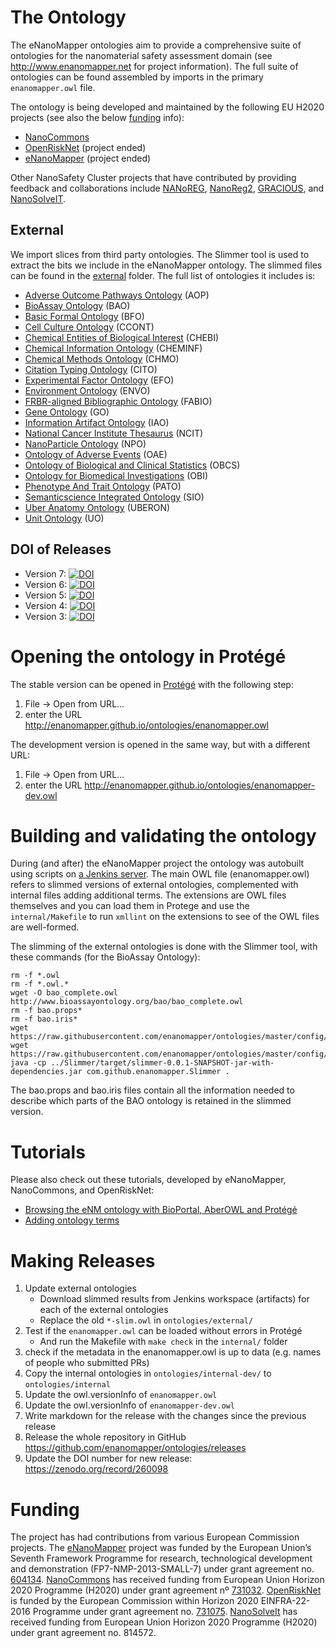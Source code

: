 The Ontology
============

The eNanoMapper ontologies aim to provide a comprehensive suite of ontologies for the nanomaterial safety assessment domain (see http://www.enanomapper.net for project information). The full suite of ontologies can be found assembled by imports in the primary `enanomapper.owl` file.

The ontology is being developed and maintained by the following EU H2020 projects (see also the below
[funding](README.md#funding) info):

* [NanoCommons](https://www.nanocommons.eu/)
* [OpenRiskNet](https://openrisknet.org/) (project ended)
* [eNanoMapper](http://enanomapper.net/) (project ended)

Other NanoSafety Cluster projects that have contributed by providing feedback and collaborations
include [NANoREG](http://www.nanoreg.eu/), [NanoReg2](http://www.nanoreg2.eu/),
[GRACIOUS](https://www.h2020gracious.eu/), and [NanoSolveIT](https://www.nanosolveit.eu/).

External
--------
We import slices from third party ontologies. The Slimmer tool is used to extract the bits we include
in the eNanoMapper ontology. The slimmed files can be found in the [external](external) folder.
The full list of ontologies it includes is:

* [Adverse Outcome Pathways Ontology](https://github.com/DataSciBurgoon/aop-ontology) (AOP)
* [BioAssay Ontology](http://bioassayontology.org/) (BAO)
* [Basic Formal Ontology](http://basic-formal-ontology.org/) (BFO)
* [Cell Culture Ontology](http://bioportal.bioontology.org/ontologies/CCONT?p=summary) (CCONT)
* [Chemical Entities of Biological Interest](https://www.ebi.ac.uk/chebi/) (CHEBI)
* [Chemical Information Ontology](https://github.com/semanticchemistry/semanticchemistry/) (CHEMINF)
* [Chemical Methods Ontology](https://github.com/rsc-ontologies/rsc-cmo) (CHMO)
* [Citation Typing Ontology](http://purl.org/spar/cito) (CITO)
* [Experimental Factor Ontology](https://www.ebi.ac.uk/efo/) (EFO)
* [Environment Ontology](http://environmentontology.org/) (ENVO)
* [FRBR-aligned Bibliographic Ontology](https://sparontologies.github.io/fabio/current/fabio.html) (FABIO)
* [Gene Ontology](http://www.geneontology.org/) (GO)
* [Information Artifact Ontology](https://github.com/information-artifact-ontology/IAO/) (IAO)
* [National Cancer Institute Thesaurus](https://nciterms.nci.nih.gov/) (NCIT)
* [NanoParticle Ontology](http://www.nano-ontology.org/) (NPO)
* [Ontology of Adverse Events](http://www.oae-ontology.org/) (OAE)
* [Ontology of Biological and Clinical Statistics](https://github.com/obcs/obcs) (OBCS)
* [Ontology for Biomedical Investigations](http://obi-ontology.org/) (OBI)
* [Phenotype And Trait Ontology](https://github.com/pato-ontology/pato) (PATO)
* [Semanticscience Integrated Ontology](https://github.com/micheldumontier/semanticscience) (SIO)
* [Uber Anatomy Ontology](https://github.com/obophenotype/uberon) (UBERON)
* [Unit Ontology](https://github.com/bio-ontology-research-group/unit-ontology) (UO)

DOI of Releases
---------------

* Version 7: [![DOI](https://zenodo.org/badge/DOI/10.5281/zenodo.4600986.svg)](https://doi.org/10.5281/zenodo.4600986)
* Version 6: [![DOI](https://zenodo.org/badge/DOI/10.5281/zenodo.3382100.svg)](https://doi.org/10.5281/zenodo.3382100)
* Version 5: [![DOI](https://zenodo.org/badge/DOI/10.5281/zenodo.3237535.svg)](https://doi.org/10.5281/zenodo.3237535)
* Version 4: [![DOI](https://zenodo.org/badge/DOI/10.5281/zenodo.260098.svg)](https://doi.org/10.5281/zenodo.260098)
* Version 3: [![DOI](https://zenodo.org/badge/DOI/10.5281/zenodo.47119.svg)](https://doi.org/10.5281/zenodo.47119)

Opening the ontology in Protégé
===============================

The stable version can be opened in [Protégé](https://protege.stanford.edu/) with the following step:

1. File → Open from URL...
2. enter the URL http://enanomapper.github.io/ontologies/enanomapper.owl

The development version is opened in the same way, but with a different URL:

1. File → Open from URL...
2. enter the URL http://enanomapper.github.io/ontologies/enanomapper-dev.owl

Building and validating the ontology
====================================

During (and after) the eNanoMapper project the ontology was autobuilt using scripts on
[a Jenkins server](https://jenm.bigcat.maastrichtuniversity.nl/). The main OWL file (enanomapper.owl)
refers to slimmed versions of external ontologies, complemented with internal files adding additional
terms. The extensions are OWL files themselves and you can load them in Protege
and use the ```internal/Makefile``` to run ```xmllint``` on the extensions to see of the OWL
files are well-formed.

The slimming of the external ontologies is done with the Slimmer tool, with these commands (for the
BioAssay Ontology):

```shell
rm -f *.owl
rm -f *.owl.*
wget -O bao_complete.owl http://www.bioassayontology.org/bao/bao_complete.owl
rm -f bao.props*
rm -f bao.iris*
wget https://raw.githubusercontent.com/enanomapper/ontologies/master/config/bao.props
wget https://raw.githubusercontent.com/enanomapper/ontologies/master/config/bao.iris
java -cp ../Slimmer/target/slimmer-0.0.1-SNAPSHOT-jar-with-dependencies.jar com.github.enanomapper.Slimmer .
```

The bao.props and bao.iris files contain all the information needed to describe which parts of the BAO ontology
is retained in the slimmed version.

Tutorials
=========

Please also check out these tutorials, developed by eNanoMapper, NanoCommons, and OpenRiskNet:

* [Browsing the eNM ontology with BioPortal, AberOWL and Protégé](https://enanomapper.github.io/tutorials/BrowseOntology/Tutorial%20browsing%20eNM%20ontology.html)
* [Adding ontology terms](https://enanomapper.github.io/tutorials/Added%20ontology%20terms/README.html)

Making Releases
===============

1. Update external ontologies
   * Download slimmed results from Jenkins workspace (artifacts) for each of the external ontologies
   * Replace the old `*-slim.owl` in `ontologies/external/`
2. Test if the `enanomapper.owl` can be loaded without errors in Protégé
   * And run the Makefile with ```make check``` in the ```internal/``` folder
3. check if the metadata in the enanomapper.owl is up to data (e.g. names of people who submitted PRs)
4. Copy the internal ontologies in `ontologies/internal-dev/` to `ontologies/internal`
5. Update the owl.versionInfo of `enanomapper.owl`
6. Update the owl.versionInfo of `enanomapper-dev.owl`
7. Write markdown for the release with the changes since the previous release
8. Release the whole repository in GitHub https://github.com/enanomapper/ontologies/releases 
9. Update the DOI number for new release: https://zenodo.org/record/260098

Funding
=======

The project has had contributions from various European Commission projects. The
[eNanoMapper](http://enanomapper.net/) project was funded by the European Union’s Seventh
Framework Programme for research, technological development and demonstration
(FP7-NMP-2013-SMALL-7) under grant agreement no. [604134](https://cordis.europa.eu/project/rcn/110961/factsheet/en).
[NanoCommons](https://www.nanocommons.eu/) has received funding from European Union Horizon
2020 Programme (H2020) under grant agreement nº [731032](https://cordis.europa.eu/project/rcn/212586/factsheet/en).
[OpenRiskNet](https://openrisknet.org/) is funded by the European Commission within Horizon 2020
EINFRA-22-2016 Programme under grant agreement no. [731075](https://cordis.europa.eu/project/rcn/206759/factsheet/en).
[NanoSolveIt](https://www.nanosolveit.eu/) has received funding from European Union Horizon
2020 Programme (H2020) under grant agreement no. 814572.

